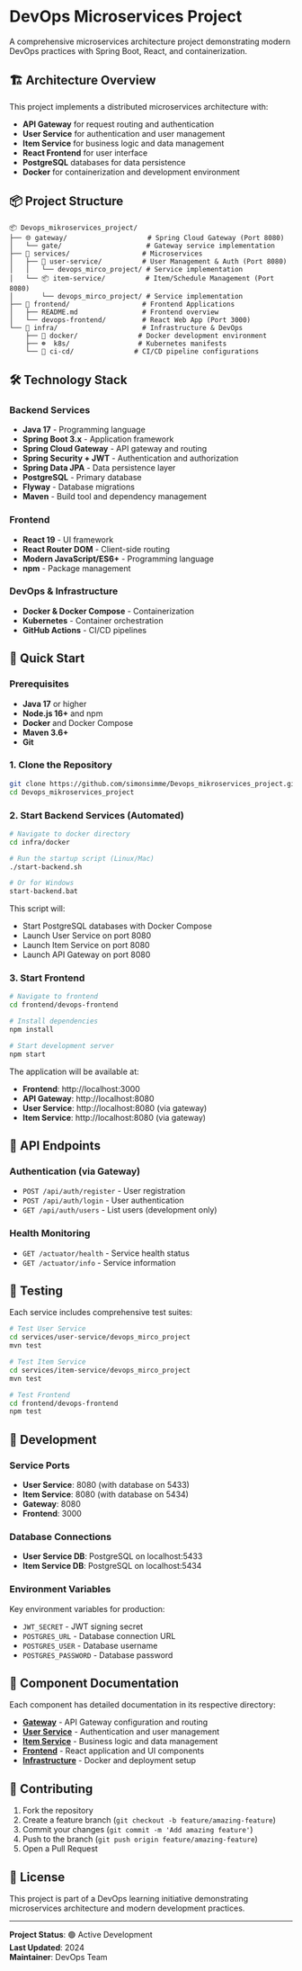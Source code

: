 # DevOps Microservices Project

A comprehensive microservices architecture project demonstrating modern DevOps practices with Spring Boot, React, and containerization.

## 🏗️ Architecture Overview

This project implements a distributed microservices architecture with:
- **API Gateway** for request routing and authentication
- **User Service** for authentication and user management
- **Item Service** for business logic and data management
- **React Frontend** for user interface
- **PostgreSQL** databases for data persistence
- **Docker** for containerization and development environment

## 📦 Project Structure

```
📦 Devops_mikroservices_project/
├── 🌐 gateway/                    # Spring Cloud Gateway (Port 8080)
│   └── gate/                     # Gateway service implementation
├── 🔧 services/                  # Microservices
│   ├── 👤 user-service/          # User Management & Auth (Port 8080)
│   │   └── devops_mirco_project/ # Service implementation
│   └── 📦 item-service/          # Item/Schedule Management (Port 8080)
│       └── devops_mirco_project/ # Service implementation
├── 🎨 frontend/                  # Frontend Applications
│   ├── README.md                # Frontend overview
│   └── devops-frontend/         # React Web App (Port 3000)
└── 🚀 infra/                     # Infrastructure & DevOps
    ├── 🐳 docker/               # Docker development environment
    ├── ☸️  k8s/                 # Kubernetes manifests
    └── 🔄 ci-cd/               # CI/CD pipeline configurations
```

## 🛠️ Technology Stack

### Backend Services
- **Java 17** - Programming language
- **Spring Boot 3.x** - Application framework
- **Spring Cloud Gateway** - API gateway and routing
- **Spring Security + JWT** - Authentication and authorization
- **Spring Data JPA** - Data persistence layer
- **PostgreSQL** - Primary database
- **Flyway** - Database migrations
- **Maven** - Build tool and dependency management

### Frontend
- **React 19** - UI framework
- **React Router DOM** - Client-side routing
- **Modern JavaScript/ES6+** - Programming language
- **npm** - Package management

### DevOps & Infrastructure
- **Docker & Docker Compose** - Containerization
- **Kubernetes** - Container orchestration
- **GitHub Actions** - CI/CD pipelines

## 🚀 Quick Start

### Prerequisites
- **Java 17** or higher
- **Node.js 16+** and npm
- **Docker** and Docker Compose
- **Maven 3.6+**
- **Git**

### 1. Clone the Repository
```bash
git clone https://github.com/simonsimme/Devops_mikroservices_project.git
cd Devops_mikroservices_project
```

### 2. Start Backend Services (Automated)
```bash
# Navigate to docker directory
cd infra/docker

# Run the startup script (Linux/Mac)
./start-backend.sh

# Or for Windows
start-backend.bat
```

This script will:
- Start PostgreSQL databases with Docker Compose
- Launch User Service on port 8080
- Launch Item Service on port 8080  
- Launch API Gateway on port 8080

### 3. Start Frontend
```bash
# Navigate to frontend
cd frontend/devops-frontend

# Install dependencies
npm install

# Start development server
npm start
```

The application will be available at:
- **Frontend**: http://localhost:3000
- **API Gateway**: http://localhost:8080
- **User Service**: http://localhost:8080 (via gateway)
- **Item Service**: http://localhost:8080 (via gateway)

## 📡 API Endpoints

### Authentication (via Gateway)
- `POST /api/auth/register` - User registration
- `POST /api/auth/login` - User authentication
- `GET /api/auth/users` - List users (development only)

### Health Monitoring
- `GET /actuator/health` - Service health status
- `GET /actuator/info` - Service information

## 🧪 Testing

Each service includes comprehensive test suites:

```bash
# Test User Service
cd services/user-service/devops_mirco_project
mvn test

# Test Item Service  
cd services/item-service/devops_mirco_project
mvn test

# Test Frontend
cd frontend/devops-frontend
npm test
```

## 🔧 Development

### Service Ports
- **User Service**: 8080 (with database on 5433)
- **Item Service**: 8080 (with database on 5434)
- **Gateway**: 8080
- **Frontend**: 3000

### Database Connections
- **User Service DB**: PostgreSQL on localhost:5433
- **Item Service DB**: PostgreSQL on localhost:5434

### Environment Variables
Key environment variables for production:
- `JWT_SECRET` - JWT signing secret
- `POSTGRES_URL` - Database connection URL
- `POSTGRES_USER` - Database username
- `POSTGRES_PASSWORD` - Database password

## 📁 Component Documentation

Each component has detailed documentation in its respective directory:

- **[Gateway](./gateway/README.md)** - API Gateway configuration and routing
- **[User Service](./services/user-service/README.md)** - Authentication and user management
- **[Item Service](./services/item-service/README.md)** - Business logic and data management
- **[Frontend](./frontend/README.md)** - React application and UI components
- **[Infrastructure](./infra/docker/README.md)** - Docker and deployment setup

## 🤝 Contributing

1. Fork the repository
2. Create a feature branch (`git checkout -b feature/amazing-feature`)
3. Commit your changes (`git commit -m 'Add amazing feature'`)
4. Push to the branch (`git push origin feature/amazing-feature`)
5. Open a Pull Request

## 📝 License

This project is part of a DevOps learning initiative demonstrating microservices architecture and modern development practices.

---

**Project Status**: 🟢 Active Development  
**Last Updated**: 2024  
**Maintainer**: DevOps Team